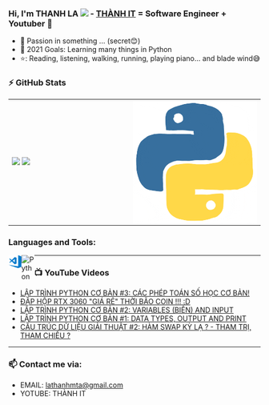 ### Hi, I'm THANH LA <img src="https://media.giphy.com/media/hvRJCLFzcasrR4ia7z/giphy.gif" width="25px"> -  [THÀNH IT][website] = Software Engineer + Youtuber 🌻  


- 🔭 Passion in something ... (secret😊)
- 💪 2021 Goals: Learning many things in Python
- ⭐: Reading, listening, walking, running, playing piano... and blade wind😅

### :zap: GitHub Stats

<table>
<tr>
  <td width="48%">
    <img src="https://github-readme-stats.vercel.app/api?username=ThanhLa1802&show_icons=true&hide=contribs,issues&hide_border=true" />
    <img src="https://github-readme-stats.vercel.app/api/top-langs/?username=ThanhLa1802&layout=compact&show_icons=true&hide_border=true" />
  </td>
  <td width="52%"><img alt="gif" align="right" src=".github/assets/python.gif"/></td>
</tr>
<table>

### Languages and Tools:
<img align="left" alt="Visual Studio Code" width="26px" src="https://raw.githubusercontent.com/github/explore/80688e429a7d4ef2fca1e82350fe8e3517d3494d/topics/visual-studio-code/visual-studio-code.png" />
<img align="left" alt="Python" width="26px" src="https://upload.wikimedia.org/wikipedia/commons/thumb/0/0a/Python.svg/1200px-Python.svg.png" /> 

---

### 📺 YouTube Videos

<!-- YOUTUBE:START -->
- [LẬP TRÌNH PYTHON CƠ BẢN #3: CÁC PHÉP TOÁN SỐ HỌC CƠ BẢN!](https://www.youtube.com/watch?v=d95O3Whed94)
- [ĐẬP HỘP RTX 3060 "GIÁ RẺ" THỜI BÃO COIN !!! :D](https://www.youtube.com/watch?v=_EdllHuRwMo)
- [LẬP TRÌNH PYTHON CƠ BẢN #2: VARIABLES (BIẾN) AND INPUT](https://www.youtube.com/watch?v=U_vszcHQ2Cs)
- [LẬP TRÌNH PYTHON CƠ BẢN #1: DATA TYPES, OUTPUT AND PRINT](https://www.youtube.com/watch?v=TJ-2m09YIPs)
- [CẤU TRÚC DỮ LIỆU GIẢI THUẬT #2: HÀM SWAP KỲ LẠ ? - THAM TRỊ, THAM CHIẾU ?](https://www.youtube.com/watch?v=GADcD_yi7-o)
<!-- YOUTUBE:END -->

---

### 📫 Contact me via:
- EMAIL: lathanhmta@gmail.com
- YOTUBE: THÀNH IT

[website]: https://www.youtube.com/channel/UC9L5_YMFz8JfBeQtUic8-3A
